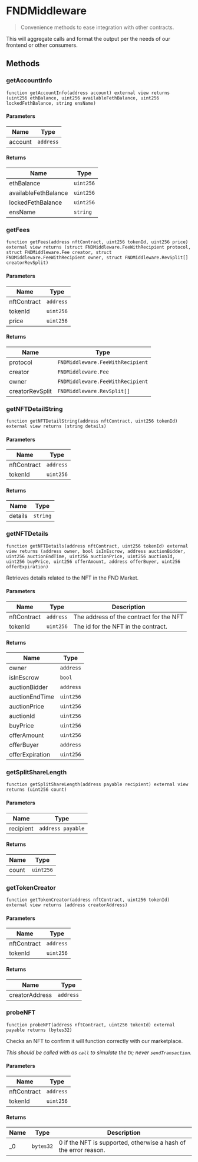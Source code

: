 # FNDMiddleware

> Convenience methods to ease integration with other contracts.

This will aggregate calls and format the output per the needs of our frontend or other consumers.

## Methods

### getAccountInfo

```solidity
function getAccountInfo(address account) external view returns (uint256 ethBalance, uint256 availableFethBalance, uint256 lockedFethBalance, string ensName)
```

#### Parameters

| Name    | Type      |
| ------- | --------- |
| account | `address` |

#### Returns

| Name                 | Type      |
| -------------------- | --------- |
| ethBalance           | `uint256` |
| availableFethBalance | `uint256` |
| lockedFethBalance    | `uint256` |
| ensName              | `string`  |

### getFees

```solidity
function getFees(address nftContract, uint256 tokenId, uint256 price) external view returns (struct FNDMiddleware.FeeWithRecipient protocol, struct FNDMiddleware.Fee creator, struct FNDMiddleware.FeeWithRecipient owner, struct FNDMiddleware.RevSplit[] creatorRevSplit)
```

#### Parameters

| Name        | Type      |
| ----------- | --------- |
| nftContract | `address` |
| tokenId     | `uint256` |
| price       | `uint256` |

#### Returns

| Name            | Type                             |
| --------------- | -------------------------------- |
| protocol        | `FNDMiddleware.FeeWithRecipient` |
| creator         | `FNDMiddleware.Fee`              |
| owner           | `FNDMiddleware.FeeWithRecipient` |
| creatorRevSplit | `FNDMiddleware.RevSplit[]`       |

### getNFTDetailString

```solidity
function getNFTDetailString(address nftContract, uint256 tokenId) external view returns (string details)
```

#### Parameters

| Name        | Type      |
| ----------- | --------- |
| nftContract | `address` |
| tokenId     | `uint256` |

#### Returns

| Name    | Type     |
| ------- | -------- |
| details | `string` |

### getNFTDetails

```solidity
function getNFTDetails(address nftContract, uint256 tokenId) external view returns (address owner, bool isInEscrow, address auctionBidder, uint256 auctionEndTime, uint256 auctionPrice, uint256 auctionId, uint256 buyPrice, uint256 offerAmount, address offerBuyer, uint256 offerExpiration)
```

Retrieves details related to the NFT in the FND Market.

#### Parameters

| Name        | Type      | Description                             |
| ----------- | --------- | --------------------------------------- |
| nftContract | `address` | The address of the contract for the NFT |
| tokenId     | `uint256` | The id for the NFT in the contract.     |

#### Returns

| Name            | Type      |
| --------------- | --------- |
| owner           | `address` |
| isInEscrow      | `bool`    |
| auctionBidder   | `address` |
| auctionEndTime  | `uint256` |
| auctionPrice    | `uint256` |
| auctionId       | `uint256` |
| buyPrice        | `uint256` |
| offerAmount     | `uint256` |
| offerBuyer      | `address` |
| offerExpiration | `uint256` |

### getSplitShareLength

```solidity
function getSplitShareLength(address payable recipient) external view returns (uint256 count)
```

#### Parameters

| Name      | Type              |
| --------- | ----------------- |
| recipient | `address payable` |

#### Returns

| Name  | Type      |
| ----- | --------- |
| count | `uint256` |

### getTokenCreator

```solidity
function getTokenCreator(address nftContract, uint256 tokenId) external view returns (address creatorAddress)
```

#### Parameters

| Name        | Type      |
| ----------- | --------- |
| nftContract | `address` |
| tokenId     | `uint256` |

#### Returns

| Name           | Type      |
| -------------- | --------- |
| creatorAddress | `address` |

### probeNFT

```solidity
function probeNFT(address nftContract, uint256 tokenId) external payable returns (bytes32)
```

Checks an NFT to confirm it will function correctly with our marketplace.

_This should be called with as `call` to simulate the tx; never `sendTransaction`._

#### Parameters

| Name        | Type      |
| ----------- | --------- |
| nftContract | `address` |
| tokenId     | `uint256` |

#### Returns

| Name | Type      | Description                                                      |
| ---- | --------- | ---------------------------------------------------------------- |
| \_0  | `bytes32` | 0 if the NFT is supported, otherwise a hash of the error reason. |
